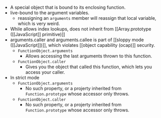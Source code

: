 - A special object that is bound to its enclosing function.
- live-bound to the argument variables.
    - reassigning an `arguments` member will reassign that local variable, which is very weird.
- While allows index lookups, does not inherit from [[Array.prototype ([[JavaScript]] primitive)]]
- arguments.caller and arguments.callee is part of [[sloppy mode ([[JavaScript]])]], which violates [[object capability (ocap)]] security.
    - `FunctionObject.arguments`
        - Allows accessing the last arguments thrown to this function.
    - `FunctionObject.caller` 
        - Gives you the object that called this function, which lets you access your caller.
- In strict mode
    - `FunctionObject.arguments`
        - No such property, or a projerty inherited from `Function.prototype` whose accessor only throws.
    - `FunctionObject.caller` 
        - No such property, or a projerty inherited from `Function.prototype` whose accessor only throws.
